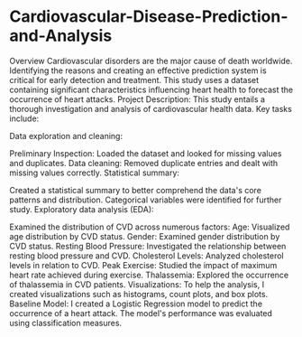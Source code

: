 # Cardiovascular-Disease-Prediction-and-Analysis
Overview
Cardiovascular disorders are the major cause of death worldwide. Identifying the reasons and creating an effective prediction system is critical for early detection and treatment. This study uses a dataset containing significant characteristics influencing heart health to forecast the occurrence of heart attacks.
Project Description:
This study entails a thorough investigation and analysis of cardiovascular health data. Key tasks include:

Data exploration and cleaning:

Preliminary Inspection: Loaded the dataset and looked for missing values and duplicates.
Data cleaning: Removed duplicate entries and dealt with missing values correctly.
Statistical summary:

Created a statistical summary to better comprehend the data's core patterns and distribution.
Categorical variables were identified for further study.
Exploratory data analysis (EDA):

Examined the distribution of CVD across numerous factors:
Age: Visualized age distribution by CVD status.
Gender: Examined gender distribution by CVD status.
Resting Blood Pressure: Investigated the relationship between resting blood pressure and CVD.
Cholesterol Levels: Analyzed cholesterol levels in relation to CVD.
Peak Exercise: Studied the impact of maximum heart rate achieved during exercise.
Thalassemia: Explored the occurrence of thalassemia in CVD patients.
Visualizations:
To help the analysis, I created visualizations such as histograms, count plots, and box plots.
Baseline Model:
I created a Logistic Regression model to predict the occurrence of a heart attack.
The model's performance was evaluated using classification measures.
